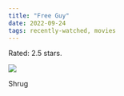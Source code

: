 ```yaml
---
title: "Free Guy"
date: 2022-09-24
tags: recently-watched, movies
---
```

Rated: 2.5 stars.

 <p><img src="https://a.ltrbxd.com/resized/film-poster/4/7/9/8/1/4/479814-free-guy-0-600-0-900-crop.jpg?v=0cd7303445"/></p> <p>Shrug</p>